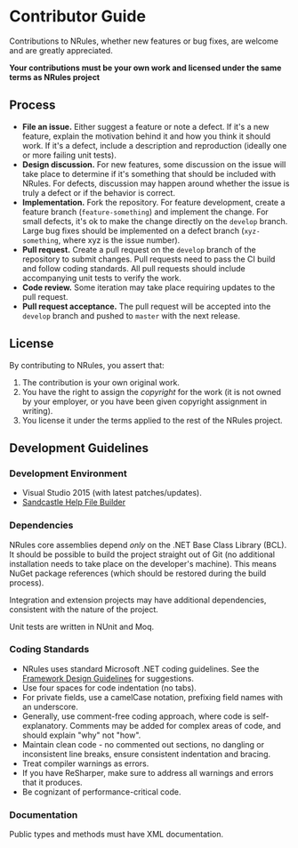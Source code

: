 # Contributor Guide

Contributions to NRules, whether new features or bug fixes, are welcome and are greatly appreciated.

**Your contributions must be your own work and licensed under the same terms as NRules project**

## Process

- **File an issue.** Either suggest a feature or note a defect. If it's a new feature, explain the motivation behind it and how you think it should work. If it's a defect, include a description and reproduction (ideally one or more failing unit tests).
- **Design discussion.** For new features, some discussion on the issue will take place to determine if it's something that should be included with NRules. For defects, discussion may happen around whether the issue is truly a defect or if the behavior is correct.
- **Implementation.** Fork the repository. For feature development, create a feature branch (`feature-something`) and implement the change. For small defects, it's ok to make the change directly on the `develop` branch. Large bug fixes should be implemented on a defect branch (`xyz-something`, where xyz is the issue number).
- **Pull request.** Create a pull request on the `develop` branch of the repository to submit changes. Pull requests need to pass the CI build and follow coding standards. All pull requests should include accompanying unit tests to verify the work.
- **Code review.** Some iteration may take place requiring updates to the pull request.
- **Pull request acceptance.** The pull request will be accepted into the `develop` branch and pushed to `master` with the next release.

## License

By contributing to NRules, you assert that:

1. The contribution is your own original work.
2. You have the right to assign the *copyright* for the work (it is not owned by your employer, or you have been given copyright assignment in writing).
3. You license it under the terms applied to the rest of the NRules project.

## Development Guidelines

### Development Environment

- Visual Studio 2015 (with latest patches/updates).
- [Sandcastle Help File Builder](https://github.com/EWSoftware/SHFB)

### Dependencies

NRules core assemblies depend *only* on the .NET Base Class Library (BCL). It should be possible to build the project straight out of Git (no additional installation needs to take place on the developer's machine). This means NuGet package references (which should be restored during the build process).

Integration and extension projects may have additional dependencies, consistent with the nature of the project.

Unit tests are written in NUnit and Moq.

### Coding Standards

- NRules uses standard Microsoft .NET coding guidelines. See the [Framework Design Guidelines](https://msdn.microsoft.com/en-us/library/ms229042.aspx) for suggestions. 
- Use four spaces for code indentation (no tabs).
- For private fields, use a camelCase notation, prefixing field names with an underscore.
- Generally, use comment-free coding approach, where code is self-explanatory. Comments may be added for complex areas of code, and should explain "why" not "how".
- Maintain clean code - no commented out sections, no dangling or inconsistent line breaks, ensure consistent indentation and bracing.
- Treat compiler warnings as errors.
- If you have ReSharper, make sure to address all warnings and errors that it produces.
- Be cognizant of performance-critical code.

### Documentation

Public types and methods must have XML documentation.
